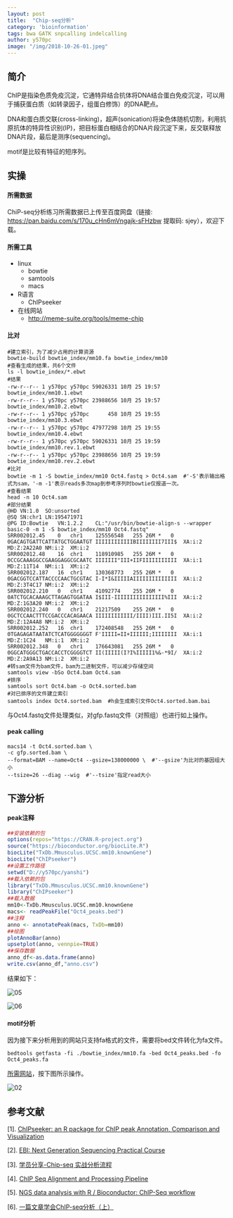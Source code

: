 ```yaml
---
layout: post
title:  "Chip-seq分析"
category: 'bioinformation'
tags: bwa GATK snpcalling indelcalling
author: y570pc
image: "/img/2018-10-26-01.jpeg"
---
```


## 简介

ChIP是指染色质免疫沉淀，它通特异结合抗体将DNA结合蛋白免疫沉淀，可以用于捕获蛋白质（如转录因子，组蛋白修饰）的DNA靶点。

DNA和蛋白质交联(cross-linking)，超声(sonication)将染色体随机切割，利用抗原抗体的特异性识别(IP)，把目标蛋白相结合的DNA片段沉淀下来，反交联释放DNA片段，最后是测序(sequencing)。

motif是比较有特征的短序列。

## 实操

#### 所需数据

ChiP-seq分析练习所需数据已上传至百度网盘（链接: https://pan.baidu.com/s/170u_cHn6mVngajk-sFHzbw 提取码: sjey），欢迎下载。

#### 所需工具

* linux
	* bowtie
	* samtools
	* macs
* R语言
	* ChIPseeker
* 在线网站
	* http://meme-suite.org/tools/meme-chip

#### 比对

```
#建立索引，为了减少占用的计算资源
bowtie-build bowtie_index/mm10.fa bowtie_index/mm10
#查看生成的结果，共6个文件
ls -l bowtie_index/*.ebwt
#结果
-rw-r--r-- 1 y570pc y570pc 59026331 10月 25 19:57 bowtie_index/mm10.1.ebwt
-rw-r--r-- 1 y570pc y570pc 23988656 10月 25 19:57 bowtie_index/mm10.2.ebwt
-rw-r--r-- 1 y570pc y570pc      458 10月 25 19:55 bowtie_index/mm10.3.ebwt
-rw-r--r-- 1 y570pc y570pc 47977298 10月 25 19:55 bowtie_index/mm10.4.ebwt
-rw-r--r-- 1 y570pc y570pc 59026331 10月 25 19:59 bowtie_index/mm10.rev.1.ebwt
-rw-r--r-- 1 y570pc y570pc 23988656 10月 25 19:59 bowtie_index/mm10.rev.2.ebwt
#比对
bowtie -m 1 -S bowtie_index/mm10 Oct4.fastq > Oct4.sam  #'-S'表示输出格式为sam，'-m -1'表示reads多次map到参考序列时bowtie仅报道一次。
#查看结果
head -n 10 Oct4.sam
#部分结果
@HD	VN:1.0	SO:unsorted
@SQ	SN:chr1	LN:195471971
@PG	ID:Bowtie	VN:1.2.2	CL:"/usr/bin/bowtie-align-s --wrapper basic-0 -m 1 -S bowtie_index/mm10 Oct4.fastq"
SRR002012.45	0	chr1	125556548	255	26M	*	0	0GACAGTGATTCATTATGCTGGAATGT	IIIIIIIIIIIIBIIIIIIII7III$	XA:i:2	MD:Z:2A22A0	NM:i:2	XM:i:2
SRR002012.48	16	chr1	118910985	255	26M	*	0	0CCGCAAAGGCCGAAGGAGGCGCAATC	IIIIIII"III+IIFIIIIIIIIIII	XA:i:1	MD:Z:11T14	NM:i:1	XM:i:2
SRR002012.187	16	chr1	130368773	255	26M	*	0	0GACGGTCCATTACCCCAACTGCGTAC	I-I*I&IIIIIAIIIIIIIIIIIIII	XA:i:2	MD:Z:3T4C17	NM:i:2	XM:i:2
SRR002012.210	0	chr1	41092774	255	26M	*	0	0ATCTGCACAAAGCTTAGAGTGGATAA	I$III-IIIIIIIIIIIIIIII%III	XA:i:2	MD:Z:1G3A20	NM:i:2	XM:i:2
SRR002012.240	0	chr1	21217509	255	26M	*	0	0GCTCCAACTTTCCGACCCACAGAACA	IIIIIIIIIIII/IIII)III.II5I	XA:i:2	MD:Z:12A4A8	NM:i:2	XM:i:2
SRR002012.252	16	chr1	172408548	255	26M	*	0	0TGAGAGATAATATCTCATGGGGGGGT	F'IIIII=II+IIIIII;IIIIIIII	XA:i:1	MD:Z:1C24	NM:i:1	XM:i:2
SRR002012.348	0	chr1	176643081	255	26M	*	0	0GGCATGGGCTGACCACCTCGGGGTCT	II(IIIII(I?I%IIIII1%&-*9I/	XA:i:2	MD:Z:2A9A13	NM:i:2	XM:i:2
#转sam文件为bam文件，bam为二进制文件，可以减少存储空间
samtools view -bSo Oct4.bam Oct4.sam
#排序
samtools sort Oct4.bam -o Oct4.sorted.bam
#对已排序的文件建立索引
samtools index Oct4.sorted.bam  #h会生成索引文件Oct4.sorted.bam.bai
```

与Oct4.fastq文件处理类似，对gfp.fastq文件（对照组）也进行如上操作。

#### peak calling

```
macs14 -t Oct4.sorted.bam \
-c gfp.sorted.bam \
--format=BAM --name=Oct4 --gsize=138000000 \  #'--gsize'为比对的基因组大小
--tsize=26 --diag --wig  #'--tsize'指定read大小
```

## 下游分析

#### peak注释

```R
##安装依赖的包
options(repos="https://CRAN.R-project.org")
source("https://bioconductor.org/biocLite.R")
biocLite("TxDb.Mmusculus.UCSC.mm10.knownGene")
biocLite("ChIPseeker")
##设置工作路径
setwd("D://y570pc/yanshi")
##载入依赖的包
library("TxDb.Mmusculus.UCSC.mm10.knownGene")
library("ChIPseeker")
##载入数据
mm10<-TxDb.Mmusculus.UCSC.mm10.knownGene
macs<- readPeakFile("Oct4_peaks.bed")
##注释
anno <- annotatePeak(macs, TxDb=mm10)
##绘图
plotAnnoBar(anno)
upsetplot(anno, vennpie=TRUE)
##保存数据
anno_df<-as.data.frame(anno)
write.csv(anno_df,"anno.csv")
```

结果如下：

![05](/img/2018-10-26-05.jpeg)

![06](/img/2018-10-26-06.jpeg)

#### motif分析

因为接下来分析用到的网站只支持fa格式的文件，需要将bed文件转化为fa文件。

```
bedtools getfasta -fi ./bowtie_index/mm10.fa -bed Oct4_peaks.bed -fo Oct4_peaks.fa
```

[所需网站](http://meme-suite.org/tools/meme-chip)，按下图所示操作。

![02](/img/2018-10-26-02.png)

## 参考文献

[1]. [ChIPseeker: an R package for ChIP peak Annotation, Comparison and Visualization](http://bioconductor.org/packages/devel/bioc/vignettes/ChIPseeker/inst/doc/ChIPseeker.html)

[2]. [EBI: Next Generation Sequencing Practical Course](https://www.ebi.ac.uk/training/online/course/ebi-next-generation-sequencing-practical-course)

[3]. [学员分享-Chip-seq 实战分析流程](https://www.jianshu.com/p/c83a38915afc)

[4]. [ChIP Seq Alignment and Processing Pipeline](https://github.com/mahmoudibrahim/JAMM/wiki/ChIP-Seq-Alignment-and-Processing-Pipeline)

[5]. [NGS data analysis with R / Bioconductor: ChIP-Seq workflow](http://biocluster.ucr.edu/~rkaundal/workshops/R_feb2016/ChIPseq/ChIPseq.html#alignments)

[6]. [一篇文章学会ChIP-seq分析（上）](https://cloud.tencent.com/developer/article/1054954)